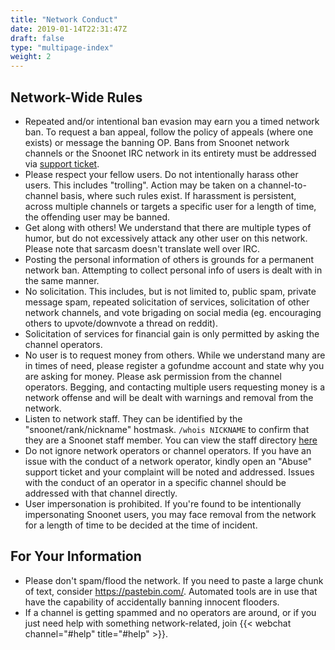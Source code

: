 ```yaml
---
title: "Network Conduct"
date: 2019-01-14T22:31:47Z
draft: false
type: "multipage-index"
weight: 2
---
```


## Network-Wide Rules

+ Repeated and/or intentional ban evasion may earn you a timed network ban. To
  request a ban appeal, follow the policy of appeals (where one exists) or
  message the banning OP. Bans from Snoonet network channels or the Snoonet IRC
  network in its entirety must be addressed via
  [support ticket](https://support.snoonet.org).
+ Please respect your fellow users. Do not intentionally harass other users.
  This includes "trolling". Action may be taken on a channel-to-channel basis,
  where such rules exist. If harassment is persistent, across multiple channels
  or targets a specific user for a length of time, the offending user may be
  banned.
+ Get along with others! We understand that there are multiple types of humor,
  but do not excessively attack any other user on this network. Please note that
  sarcasm doesn't translate well over IRC.
+ Posting the personal information of others is grounds for a permanent network
  ban. Attempting to collect personal info of users is dealt with in the same
  manner.
+ No solicitation. This includes, but is not limited to, public spam, private
  message spam, repeated solicitation of services, solicitation of other network
  channels, and vote brigading on social media (eg. encouraging others to
  upvote/downvote a thread on reddit).
+ Solicitation of services for financial gain is only permitted by asking the
  channel operators.
+ No user is to request money from others. While we understand many are in times
  of need, please register a gofundme account and state why you are asking for
  money. Please ask permission from the channel operators. Begging, and
  contacting multiple users requesting money is a network offense and will be
  dealt with warnings and removal from the network.
+ Listen to network staff. They can be identified by the "snoonet/rank/nickname"
  hostmask. `/whois NICKNAME` to confirm that they are a Snoonet staff member.
  You can view the staff directory [here](/staff)
+ Do not ignore network operators or channel operators. If you have an issue
  with the conduct of a network operator, kindly open an "Abuse" support ticket
  and your complaint will be noted and addressed. Issues with the conduct of an
  operator in a specific channel should be addressed with that channel directly.
+ User impersonation is prohibited. If you're found to be intentionally
  impersonating Snoonet users, you may face removal from the network for a
  length of time to be decided at the time of incident.

## For Your Information

+ Please don't spam/flood the network. If you need to paste a large chunk of
  text, consider https://pastebin.com/. Automated
  tools are in use that have the capability of accidentally banning innocent
  flooders.
+ If a channel is getting spammed and no operators are around, or if you just
  need help with something network-related, join
  {{< webchat channel="#help" title="#help" >}}.

